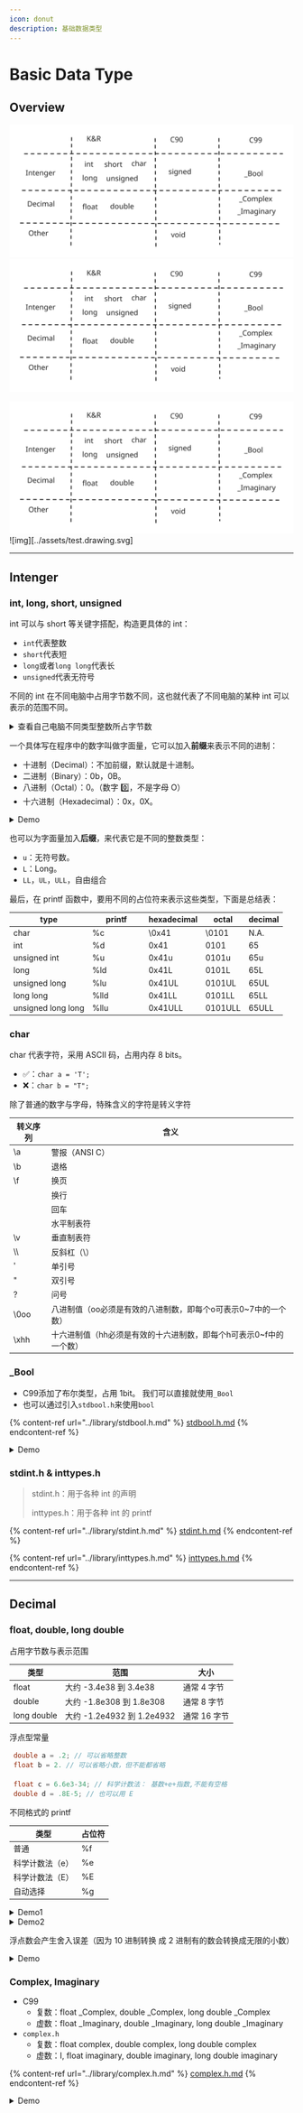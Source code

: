 ```yaml
---
icon: donut
description: 基础数据类型
---
```


# Basic Data Type

## Overview

<img src="../../../.gitbook/assets/file.excalidraw (4).svg" alt="" class="gitbook-drawing">
<img src="../assets/file.excalidraw (4).svg" alt="" class="gitbook-drawing">

![aaaa](../assets/file.excalidraw%20(4).svg)
![img][../assets/test.drawing.svg]

***

## Intenger

### int, long, short, unsigned

int 可以与 short 等关键字搭配，构造更具体的 int：

* `int`代表整数
* `short`代表短
* `long`或者`long long`代表长
* `unsigned`代表无符号

不同的 int 在不同电脑中占用字节数不同，这也就代表了不同电脑的某种 int 可以表示的范围不同。

<details>

<summary>查看自己电脑不同类型整数所占字节数</summary>

```c
#include <stdio.h>
int main()
{
    // 定义各种数据类型变量
    int a;
    unsigned int h;
    short int b;
    short c;
    unsigned short int i;
    long int d;
    long e;
    unsigned long int j;
    long long int f;
    long long g;
    unsigned long long int k;

    // 输出每个变量的位数
    printf("int a: %d bytes\n", sizeof(a));
    printf("unsigned int h: %d bytes\n", sizeof(h));
    printf("short int b: %d bytes\n", sizeof(b));
    printf("short c: %d bytes\n", sizeof(c));
    printf("unsigned short int i: %d bytes\n", sizeof(i));
    printf("long int d: %d bytes\n", sizeof(d));
    printf("long e: %d bytes\n", sizeof(e));
    printf("unsigned long int j: %d bytes\n", sizeof(j));
    printf("long long int f: %d bytes\n", sizeof(f));
    printf("long long g: %d bytes\n", sizeof(g));
    printf("unsigned long long int k: %d bytes\n", sizeof(k));
    return 0;
}

// int a: 4 bytes
// unsigned int h: 4 bytes
// short int b: 2 bytes
// short c: 2 bytes
// unsigned short int i: 2 bytes
// long int d: 8 bytes
// long e: 8 bytes
// unsigned long int j: 8 bytes
// long long int f: 8 bytes
// long long g: 8 bytes
// unsigned long long int k: 8 bytes

```

</details>

一个具体写在程序中的数字叫做字面量，它可以加入**前缀**来表示不同的进制：

* 十进制（Decimal）：不加前缀，默认就是十进制。
* 二进制（Binary）：0b，0B。
* 八进制（Octal）：0。（数字 0️⃣，不是字母 O）
* 十六进制（Hexadecimal）：0x，0X。

<details>

<summary>Demo</summary>

```c
#include <stdio.h>
int main()
{
    // 定义各种数据类型变量
    int binary_number = 0b1010011010;
    int octal_number = 01232;
    int decimal_number = 666;
    int hexadecimal_number = 0x29a;

    // 查看他们是否想等
    printf("%d", (int)(binary_number == octal_number));        // 1
    printf("%d", (int)(octal_number == decimal_number));       // 1
    printf("%d", (int)(decimal_number == hexadecimal_number)); // 1
    return 0;
}

```

</details>

也可以为字面量加入**后缀**，来代表它是不同的整数类型：

* `u`：无符号数。
* `L`：Long。
* `LL`，`UL`，`ULL`，自由组合

最后，在 printf 函数中，要用不同的占位符来表示这些类型，下面是总结表：

<table><thead><tr><th>type</th><th width="86">printf</th><th>hexadecimal</th><th>octal</th><th>decimal</th></tr></thead><tbody><tr><td>char</td><td>%c</td><td>\0x41</td><td>\0101</td><td>N.A.</td></tr><tr><td>int</td><td>%d</td><td>0x41</td><td>0101</td><td>65</td></tr><tr><td>unsigned int</td><td>%u</td><td>0x41u</td><td>0101u</td><td>65u</td></tr><tr><td>long</td><td>%ld</td><td>0x41L</td><td>0101L</td><td>65L</td></tr><tr><td>unsigned long</td><td>%lu</td><td>0x41UL</td><td>0101UL</td><td>65UL</td></tr><tr><td>long long</td><td>%lld</td><td>0x41LL</td><td>0101LL</td><td>65LL</td></tr><tr><td>unsigned long long</td><td>%llu</td><td>0x41ULL</td><td>0101ULL</td><td>65ULL</td></tr></tbody></table>

### char

char 代表字符，采用 ASCII 码，占用内存 8 bits。

* ✅：`char a = 'T';`
* ❌：`char b = "T";`

除了普通的数字与字母，特殊含义的字符是转义字符

| 转义序列 | 含义                                    |
| ---- | ------------------------------------- |
| \a   | 警报（ANSI C）                            |
| \b   | 退格                                    |
| \f   | 换页                                    |
|      | 换行                                    |
|      | 回车                                    |
|      | 水平制表符                                 |
| \v   | 垂直制表符                                 |
| \\\\ | 反斜杠（\）                                |
| '    | 单引号                                   |
| "    | 双引号                                   |
| ?    | 问号                                    |
| \0oo | 八进制值（oo必须是有效的八进制数，即每个o可表示0\~7中的一个数）   |
| \xhh | 十六进制值（hh必须是有效的十六进制数，即每个h可表示0\~f中的一个数） |

### \_Bool

* C99添加了布尔类型，占用 1bit。 我们可以直接就使用`_Bool`
* 也可以通过引入`stdbool.h`来使用`bool`

{% content-ref url="../library/stdbool.h.md" %}
[stdbool.h.md](../library/stdbool.h.md)
{% endcontent-ref %}

<details>

<summary>Demo</summary>

使用 \_Bool

```c
// boolean.c -- using a _Bool variable
#include <stdio.h>
int main(void)
{
    long num;
    long sum = 0L;
    _Bool input_is_good;
    
    printf("Please enter an integer to be summed ");
    printf("(q to quit): ");
    input_is_good = (scanf("%ld", &num) == 1);
    while (input_is_good)
    {
        sum = sum + num;
        printf("Please enter next integer (q to quit): ");
        input_is_good = (scanf("%ld", &num) == 1);
    }
    printf("Those integers sum to %ld.\n", sum);
    
    return 0;
}

```

通过引入stdbool.h来使用 bool

```c
// divisors.c -- nested ifs display divisors of a number
#include <stdio.h>
#include <stdbool.h>
int main(void)
{
    unsigned long num;          // number to be checked
    unsigned long div;          // potential divisors
    bool isPrime;               // prime flag
    
    printf("Please enter an integer for analysis; ");
    printf("Enter q to quit.\n");
    while (scanf("%lu", &num) == 1)
    {
        for (div = 2, isPrime = true; (div * div) <= num; div++)
        {
            if (num % div == 0)
            {
                if ((div * div) != num)
                    printf("%lu is divisible by %lu and %lu.\n",
                           num, div, num / div);
                else
                    printf("%lu is divisible by %lu.\n",
                           num, div);
                isPrime= false; // number is not prime
            }
        }
        if (isPrime)
            printf("%lu is prime.\n", num);
        printf("Please enter another integer for analysis; ");
        printf("Enter q to quit.\n");
    }
    printf("Bye.\n");
    
    return 0;
}

```

</details>

### stdint.h & inttypes.h

> stdint.h：用于各种 int 的声明
>
> inttypes.h：用于各种 int 的 printf

{% content-ref url="../library/stdint.h.md" %}
[stdint.h.md](../library/stdint.h.md)
{% endcontent-ref %}

{% content-ref url="../library/inttypes.h.md" %}
[inttypes.h.md](../library/inttypes.h.md)
{% endcontent-ref %}

***

## Decimal

### float, double, long double

占用字节数与表示范围

| 类型          | 范围                      | 大小       |
| ----------- | ----------------------- | -------- |
| float       | 大约 -3.4e38 到 3.4e38     | 通常 4 字节  |
| double      | 大约 -1.8e308 到 1.8e308   | 通常 8 字节  |
| long double | 大约 -1.2e4932 到 1.2e4932 | 通常 16 字节 |

浮点型常量

```c
 double a = .2; // 可以省略整数
 float b = 2. // 可以省略小数，但不能都省略
  
 float c = 6.6e3-34; // 科学计数法： 基数+e+指数,不能有空格
 double d = .8E-5; // 也可以用 E
```

不同格式的 printf

| 类型       | 占位符 |
| -------- | --- |
| 普通       | %f  |
| 科学计数法（e） | %e  |
| 科学计数法（E） | %E  |
| 自动选择     | %g  |

<details>

<summary>Demo1</summary>

```c
#include <stdio.h>

int main()
{
    double num = 12345.6789;

    // 使用 %f 打印浮点数
    printf("Decimal notation: %f\n", num);
    // Decimal notation: 12345.678900

    // 使用 %e 打印科学记数法
    printf("Scientific notation (lowercase e): %e\n", num);
    // Scientific notation (lowercase e): 1.234568e+04

    // 使用 %E 打印科学记数法
    printf("Scientific notation (uppercase E): %E\n", num);
    // Scientific notation (uppercase E): 1.234568E+04

    // 使用 %g 自动选择格式
    printf("General format: %g\n", num);
    // General format: 12345.7

    return 0;
}

```

</details>

<details>

<summary>Demo2</summary>

```c
/* showf_pt.c -- displays float value in two ways */
#include <stdio.h>
int main(void)
{
    float aboat = 32000.0;
    double abet = 2.14e9;
    long double dip = 5.32e-5;

    printf("%f can be written %e\n", aboat, aboat);
    // 32000.000000 can be written 3.200000e+04

    // next line requires C99 or later compliance
    printf("And it's %a in hexadecimal, powers of 2 notation\n", aboat);
    // And it's 0x1.f4p+14 in hexadecimal, powers of 2 notation
    printf("%f can be written %e\n", abet, abet);
    // 2140000000.000000 can be written 2.140000e+09
    printf("%Lf can be written %Le\n", dip, dip);
    // 0.000053 can be written 5.320000e-05

    return 0;
}

```

</details>

浮点数会产生舍入误差（因为 10 进制转换 成 2 进制有的数会转换成无限的小数）

<details>

<summary>Demo</summary>

```c
/* floaterr.c--demonstrates round-off error */
#include <stdio.h>
int main(void)
{
    float a, b;

    b = 2.0e20 + 1.0;
    a = b - 2.0e20;
    printf("%f \n", a); // 4008175468544.000000

    return 0;
}
```

</details>

### Complex, Imaginary

* C99
  * 复数：float \_Complex, double \_Complex, long double \_Complex
  * 虚数：float \_Imaginary, double \_Imaginary, long double \_Imaginary
* `complex.h`
  * 复数：float complex, double complex, long double complex
  * 虚数：I, float imaginary, double imaginary, long double imaginary

{% content-ref url="../library/complex.h.md" %}
[complex.h.md](../library/complex.h.md)
{% endcontent-ref %}

<details>

<summary>Demo</summary>

```c
#include <stdio.h>
#include <complex.h> // 包含对 _Complex 类型支持的函数和宏

int main()
{
    // 声明两个 _Complex 类型的变量
    double complex z1 = 3.0 + 2.0 * I; // 使用 I 宏表示虚数单位
    double complex z2 = 1.0 - 2.0 * I;

    // 打印原始复数
    printf("z1 = %f + %fi\n", creal(z1), cimag(z1));
    printf("z2 = %f + %fi\n", creal(z2), cimag(z2));

    // 复数加法
    _Complex double sum = z1 + z2;
    printf("Sum: %f + %fi\n", creal(sum), cimag(sum));

    // 复数减法
    _Complex double diff = z1 - z2;
    printf("Difference: %f + %fi\n", creal(diff), cimag(diff));

    // 复数乘法
    _Complex double product = z1 * z2;
    printf("Product: %f + %fi\n", creal(product), cimag(product));

    // 复数除法
    _Complex double quotient = z1 / z2;
    printf("Quotient: %f + %fi\n", creal(quotient), cimag(quotient));

    // 复数的模（绝对值）
    double magnitude = cabs(z1);
    printf("Magnitude of z1: %f\n", magnitude);

    return 0;
}
```

</details>
